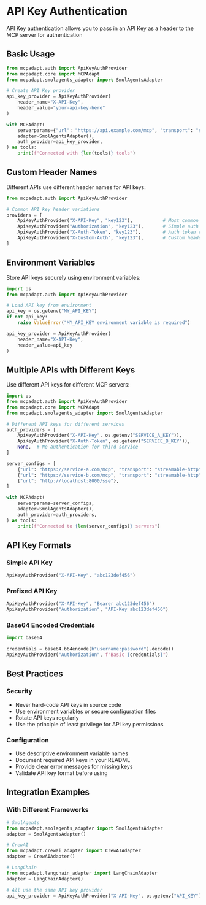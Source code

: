 # API Key Authentication

API Key authentication allows you to pass in an API Key as a header to the MCP server for authentication

## Basic Usage

```python
from mcpadapt.auth import ApiKeyAuthProvider
from mcpadapt.core import MCPAdapt
from mcpadapt.smolagents_adapter import SmolAgentsAdapter

# Create API Key provider
api_key_provider = ApiKeyAuthProvider(
    header_name="X-API-Key",
    header_value="your-api-key-here"
)

with MCPAdapt(
    serverparams={"url": "https://api.example.com/mcp", "transport": "streamable-http"},
    adapter=SmolAgentsAdapter(),
    auth_provider=api_key_provider,
) as tools:
    print(f"Connected with {len(tools)} tools")
```

## Custom Header Names

Different APIs use different header names for API keys:

```python
from mcpadapt.auth import ApiKeyAuthProvider

# Common API key header variations
providers = [
    ApiKeyAuthProvider("X-API-Key", "key123"),           # Most common
    ApiKeyAuthProvider("Authorization", "key123"),       # Simple auth header
    ApiKeyAuthProvider("X-Auth-Token", "key123"),        # Auth token variant
    ApiKeyAuthProvider("X-Custom-Auth", "key123"),       # Custom header
]
```

## Environment Variables

Store API keys securely using environment variables:

```python
import os
from mcpadapt.auth import ApiKeyAuthProvider

# Load API key from environment
api_key = os.getenv("MY_API_KEY")
if not api_key:
    raise ValueError("MY_API_KEY environment variable is required")

api_key_provider = ApiKeyAuthProvider(
    header_name="X-API-Key",
    header_value=api_key
)
```

## Multiple APIs with Different Keys

Use different API keys for different MCP servers:

```python
import os
from mcpadapt.auth import ApiKeyAuthProvider
from mcpadapt.core import MCPAdapt
from mcpadapt.smolagents_adapter import SmolAgentsAdapter

# Different API keys for different services
auth_providers = [
    ApiKeyAuthProvider("X-API-Key", os.getenv("SERVICE_A_KEY")),
    ApiKeyAuthProvider("X-Auth-Token", os.getenv("SERVICE_B_KEY")),
    None,  # No authentication for third service
]

server_configs = [
    {"url": "https://service-a.com/mcp", "transport": "streamable-http"},
    {"url": "https://service-b.com/mcp", "transport": "streamable-http"},
    {"url": "http://localhost:8000/sse"},
]

with MCPAdapt(
    serverparams=server_configs,
    adapter=SmolAgentsAdapter(),
    auth_provider=auth_providers,
) as tools:
    print(f"Connected to {len(server_configs)} servers")
```

## API Key Formats

### Simple API Key

```python
ApiKeyAuthProvider("X-API-Key", "abc123def456")
```

### Prefixed API Key

```python
ApiKeyAuthProvider("X-API-Key", "Bearer abc123def456")
ApiKeyAuthProvider("Authorization", "API-Key abc123def456")
```

### Base64 Encoded Credentials

```python
import base64

credentials = base64.b64encode(b"username:password").decode()
ApiKeyAuthProvider("Authorization", f"Basic {credentials}")
```

## Best Practices

### Security
- Never hard-code API keys in source code
- Use environment variables or secure configuration files
- Rotate API keys regularly
- Use the principle of least privilege for API key permissions

### Configuration
- Use descriptive environment variable names
- Document required API keys in your README
- Provide clear error messages for missing keys
- Validate API key format before using

## Integration Examples

### With Different Frameworks

```python
# SmolAgents
from mcpadapt.smolagents_adapter import SmolAgentsAdapter
adapter = SmolAgentsAdapter()

# CrewAI
from mcpadapt.crewai_adapter import CrewAIAdapter
adapter = CrewAIAdapter()

# LangChain
from mcpadapt.langchain_adapter import LangChainAdapter
adapter = LangChainAdapter()

# All use the same API key provider
api_key_provider = ApiKeyAuthProvider("X-API-Key", os.getenv("API_KEY"))
```

